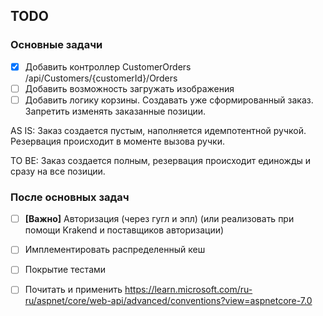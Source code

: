 
## TODO

### Основные задачи
- [x] Добавить контроллер CustomerOrders /api/Customers/{customerId}/Orders
- [ ] Добавить возможность загружать изображения
- [ ] Добавить логику корзины. Создавать уже сформированный заказ. Запретить изменять заказанные позиции.
<p>AS IS: Заказ создается пустым, наполняется идемпотентной ручкой. Резервация происходит в моменте вызова ручки.</p>
<p>TO BE: Заказ создается полным, резервация происходит единожды и сразу на все позиции.</p>



### После основных задач
- [ ] **[Важно]** Авторизация (через гугл и эпл) (или реализовать при помощи Krakend и поставщиков авторизации)
- [ ] Имплементировать распределенный кеш
- [ ] Покрытие тестами

- [ ] Почитать и применить https://learn.microsoft.com/ru-ru/aspnet/core/web-api/advanced/conventions?view=aspnetcore-7.0